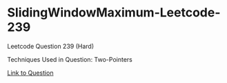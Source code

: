 # SlidingWindowMaximum-Leetcode-239

Leetcode Question 239 (Hard)

Techniques Used in Question:
Two-Pointers

[Link to Question](https://leetcode.com/problems/sliding-window-maximum/)
